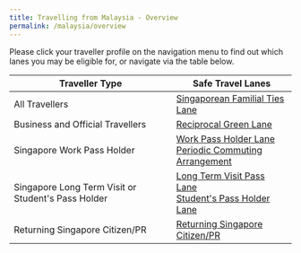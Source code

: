 ```yaml
---
title: Travelling from Malaysia - Overview
permalink: /malaysia/overview
---
```


Please click your traveller profile on the navigation menu to find out which lanes you may be eligible for, or navigate via the table below.

|Traveller Type | Safe Travel Lanes | 
| ------------- |-------------------| 
| All Travellers| [Singaporean Familial Ties Lane](/malaysia/singaporean-ftl)  | 
| Business and Official Travellers | [Reciprocal Green Lane](/malaysia/rgl)   |  
| Singapore Work Pass Holder | [Work Pass Holder Lane](/malaysia/work-pass-holder-lane) <br> [Periodic Commuting Arrangement](/malaysia/pca)|    
|Singapore Long Term Visit or Student's Pass Holder | [Long Term Visit Pass Lane](/malaysia/ltvp-lane) <br> [Student's Pass Holder Lane](/malaysia/student-pass-holder-lane)|
|Returning Singapore Citizen/PR| [Returning Singapore Citizen/PR](/malaysia/scpr)|
